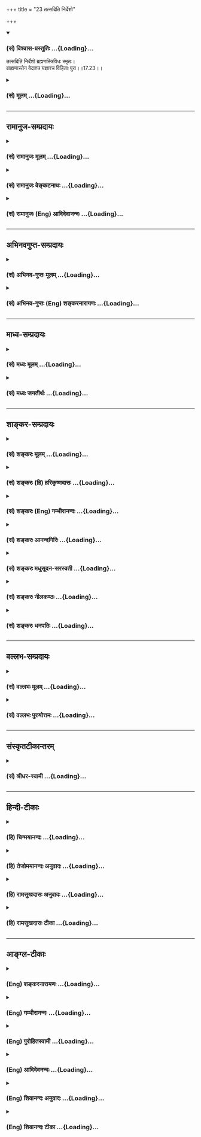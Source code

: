 +++
title = "23 तत्सदिति निर्देशो"

+++
<div class="js_include" newlevelforh1="3" title="(सं) विश्वास-प्रस्तुतिः" unfilled url="/purANam/mahAbhAratam/06-bhIShma-parva/02-bhagavad-gItA-parva/saMskRtam/vishvAsa-prastutiH/17_shraddhA-traya-vibhA/23_tatsaditi_nirdesh.md">
<details open><summary><h3>(सं) विश्वास-प्रस्तुतिः ...{Loading}...</h3></summary>

तत्सदिति निर्देशो ब्रह्मणस्त्रिविधः स्मृतः।  
ब्राह्मणास्तेन वेदाश्च यज्ञाश्च विहिताः पुरा।।17.23।।
</details>
</div>
<div class="js_include collapsed" newlevelforh1="3" title="(सं) मूलम्" unfilled url="/purANam/mahAbhAratam/06-bhIShma-parva/02-bhagavad-gItA-parva/saMskRtam/mUlam/17_shraddhA-traya-vibhA/23_tatsaditi_nirdesh.md">
<details><summary><h3>(सं) मूलम् ...{Loading}...</h3></summary>

तत्सदिति निर्देशो ब्रह्मणस्त्रिविधः स्मृतः।  
ब्राह्मणास्तेन वेदाश्च यज्ञाश्च विहिताः पुरा।।17.23।।
</details>
</div>


_________________
## रामानुज-सम्प्रदायः
<div class="js_include collapsed" newlevelforh1="3" title="(सं) रामानुजः मूलम्" unfilled url="/purANam/mahAbhAratam/06-bhIShma-parva/02-bhagavad-gItA-parva/saMskRtam/rAmAnujaH/mUlam/17_shraddhA-traya-vibhA/23_tatsaditi_nirdesh.md">
<details><summary><h3>(सं) रामानुजः मूलम् ...{Loading}...</h3></summary>

।।17.23।। **तत् सत् इति त्रिविधः** अयं **निर्देशः** शब्दः **ब्रह्मणः
स्मृतः;** ब्रह्मणः अन्वयी भवति। ब्रह्म च वेदः वेदशब्देन वैदिकं कर्म
उच्यते वैदिकं यज्ञादिकम् यज्ञादिकं कर्म तत् सद् इति शब्दान्वितं भवति। ओम्
इति शब्दस्य अन्वयो वैदिककर्माङ्गत्वेन प्रयोगादौ प्रयुज्यमानतयातत् सत्
इति शब्दयोः अन्वयः पूज्यत्वाय वाचकतया।**तेन** त्रिविधेन शब्देन अन्विता
**ब्राह्मणा** वेदान्वयिनः त्रैवर्णिकाः **वेदाः च यज्ञाः च पुरा विहिताः
पुरा मया** एव निर्मिता इत्यर्थः। त्रयाणाम् तत् सत् इति शब्दानाम्
अन्वयप्रकारो वर्ण्यते। प्रथमम्ओम् इति शब्दस्य अन्वयप्रकारम् आह --

</details>
</div>
<div class="js_include collapsed" newlevelforh1="3" title="(सं) रामानुजः वेङ्कटनाथः" unfilled url="/purANam/mahAbhAratam/06-bhIShma-parva/02-bhagavad-gItA-parva/saMskRtam/rAmAnujaH/venkaTanAthaH/17_shraddhA-traya-vibhA/23_tatsaditi_nirdesh.md">
<details><summary><h3>(सं) रामानुजः वेङ्कटनाथः ...{Loading}...</h3></summary>

  
  
।।17.23।। उक्तत्रैविध्यवदुपर्यपि त्रैविध्यान्तरोक्तिरिति शङ्काव्युदासाय
उक्तसमस्तलक्षणपरतयोत्तरमवतारयति -- एवमित्यादिना।
त्रैविध्यविधिरनपेक्षितः; लक्ष्येषूद्दिष्टेषु लक्षणविधिस्त्वपेक्षित
इत्यभिप्रायेणब्रह्मणः स्मृतः इत्यन्वयो दर्शितः। वक्ष्यमाणप्रकारेण
त्रिष्वति निर्देशेषु कर्मत्वेनान्वयायोगात् -- ब्रह्मणोऽन्वयी भवतीति
सम्बन्धसामान्यार्थतोक्तिः। ननुओं तत्सत् इति वैदिकस्य
यज्ञादेर्लक्षणमुच्यत इत्युक्तमयुक्तं; ब्रह्मशब्दस्य
तद्वाचकत्वाभावान्मुख्यार्थबाधाभावाच्च। त्रयाणां च
साक्षात्परब्रह्मनामत्वं श्रुतिसिद्धं तत्ते पदं सङ्ग्रहेण ब्रवीमि
ओमित्येतत् \[कठो.1।2।15\] इति वा एतस्य महतो भूतस्य नाम भवति; योऽस्यैतदेव
नाम वेद ब्रह्म भवतीति सन्मूलाः सोम्येमाः सर्वाः प्रजाः सदायतनाः
सत्प्रतिष्ठाः \[छां.उ.6।8।6\] इत्यादिषु। अतः
शास्त्रप्रधानप्रतिपाद्यपरब्रह्मनिर्देशप्रकारोऽयमुपासकसंव्यवहारार्थमुपदिश्यत
इति युक्तम्। द्विगुणमपि हि कर्म,ब्रह्मणोऽभिधानत्रयप्रयोगेण सगुणं
सम्पादितं भवति। कर्मणि कर्मान्तरेण लौकिकवाचा निद्राप्रमादादिभिश्च
व्यवाये सन्तः सर्वत्रओं तत्सत् इत्युदाहरेयुः। अतएव चाध्यायाद्यन्तेषु
सर्वेष्वयमेव त्रिविधो निर्देशः पठ्यत इति शङ्कायां -- कर्मणि
ब्रह्मशब्दमवतारयितुं तत्प्रतिपादके प्रयोगस्तावत्सिद्ध
इत्यभिप्रायेणाऽऽहब्रह्म च वेद इति। वेदाभिधानस्य
पूर्वापरवशात्तदर्थपरतामभिप्रेत्याऽहवेदशब्देनेति। वेदनिरूढप्रयोगेण
शब्देनेत्यर्थः। ब्रह्मशब्देन इति केषाञ्चित्पाठः।  
  
अयमभिप्रायः -- यद्यपिओं तत्सत् इति शब्दानां साक्षात्परब्रह्मनामत्वं
प्रसिद्धं; तथाप्यत्र तद्विवक्षा न युक्ता अध्याये तत्प्रश्नाद्यभावात्;
अनन्तरं चब्राह्मणास्तेन इत्यादिनाऽनन्वयप्रसङ्गाच्च अतो वेदेनोपलक्षणेन
वैदिकस्यैवायं त्रिधा निर्देशः -- इति। एतदेव विवृणोति -- वैदिकमिति।
त्रयाणामन्वयप्रकारेऽवान्तरभेदं वक्ष्यमाणमुपक्षिपतिओमिति।
करणाद्यर्थासम्भवादुपलक्षणतृतीयार्थमाह -- तेन त्रिविधेन शब्देनान्विता
इति। ब्राह्मणशब्दोऽत्र ब्रह्मशब्दविवक्षितवेदान्वयात्
त्रैवर्णिकविषयः। ब्रह्मवादिनाम्  
  

</details>
</div>
<div class="js_include collapsed" newlevelforh1="3" title="(सं) रामानुजः (Eng) आदिदेवानन्दः" unfilled url="/purANam/mahAbhAratam/06-bhIShma-parva/02-bhagavad-gItA-parva/saMskRtam/rAmAnujaH/english/AdidevAnandaH/17_shraddhA-traya-vibhA/23_tatsaditi_nirdesh.md">
<details><summary><h3>(सं) रामानुजः (Eng) आदिदेवानन्दः ...{Loading}...</h3></summary>

17.23 Here Brahman means the Veda. It is the secondary meaning of the
expression, especially of the ritualistic portion of the Veda. The
three-fold expression Om Tat Sat is connected with the Brahman or the
Veda. Sacrifices and similar rituals are prescribed in the Vedas. These
expressions Om Tat Sat are used in these Vedic rites. The connection of
Om is that it should be invariably used at the commencement of the
recitation of Vedic hymns. The syllable Tat and Sat indicate that these
rituals are worthy of honour. The Brahmanas are those who are to
preserve Vedic study as also the Vedas and the sacrificial rites
ordained in them. All these were created by Me in the past. Sri Krsna
elaborates in the next verses the nature of the connection of these
syllables with the Vedic rituals, beginning first with Om.

</details>
</div>


_________________
## अभिनवगुप्त-सम्प्रदायः
<div class="js_include collapsed" newlevelforh1="3" title="(सं) अभिनव-गुप्तः मूलम्" unfilled url="/purANam/mahAbhAratam/06-bhIShma-parva/02-bhagavad-gItA-parva/saMskRtam/abhinava-guptaH/mUlam/17_shraddhA-traya-vibhA/23_tatsaditi_nirdesh.md">
<details><summary><h3>(सं) अभिनव-गुप्तः मूलम् ...{Loading}...</h3></summary>

।।17.23 -- 17.27।। इदानीं ये गुणत्रितयसंकटोत्तीर्णधियः ते क्रियां
कथमाचरन्ति इति तादृक़्प्रकार उच्यते -- ओमित्यादि अभिधीयते इत्यन्तम्। ओं
तत् सत् इत्येभिस्त्रिभिः शब्दैर्ब्रह्मणो निर्देशः; संमुखीकरणम्। तत्र ओम्
इत्यनेन शास्त्रार्थोऽयमादेहसंबन्धमूरीकार्य इति सूच्यते। तत् इति
सर्वनामपदेन सामान्यमात्राभिधायिना विशेषपरामर्शमात्रासमर्थेन फलानभिसंधानं
ब्रह्मण्युच्यते अभिसंधानस्य विशेषपरिग्रहमन्तरेण अभावात्
सकलविशेषानुग्राहित्वेऽपि सकलफलसंधाने सर्वकर्तृतायामपि
विशिष्टफलायोगात्। सत् इत्यमुया श्रुत्या प्रशंसा अभिधीयते। क्रियमाणमपि इदं
यज्ञादिकं दुष्टम् इति बुद्ध्या क्रियमाणं तामसतामेति। विशिष्टफलाभिसंधानेन
च क्रियमाणं न च सत्; बन्धाधायकमेवेति। तस्मात् कर्तव्यमिदम् इति मन्वानाः
\[ फलविशेषमनभिसंदधानाः \] यज्ञादि कुर्वाणा अपि न बध्यन्ते।
अनेनैवाभिप्रायेण आदिपर्वण्युक्तम् -- तपो न कल्कोऽध्ययनं न कल्कः  
  
स्वाभाविको वेदविधिर्न कल्कः।  
  
प्रसह्य वित्ताहरणं न कल्क  
  
स्तान्येव भावोपहतानि कल्कः।।  
  
+++(M; Adi; Ch; 1; verse 210 )+++ इति। कल्कः; बन्धकः। स्वाभाविक इति --
ब्राह्मणेन निष्कारणं षडङ्गं +++(omits षडङ्गम् )+++ वेदादि अध्येतव्यम् इति।
प्रसह्य; शास्त्रलोकप्रसिद्धोचितया चेष्टया। भावेन; सत्त्वादिगुणत्रययोगिना
चित्तेन उपहतान्येतान्येव,+++(;N;K उपहतान्येव )+++ बन्धकानि; नान्यथा इति
तात्पर्यम्। अतो यज्ञादि यावच्छरीरभावितया कार्यमेव। तदर्थे \[ च \] हितं (
N;K विहितम् ) कर्म अर्जनादि। यदि वा ओम् इत्यनेन समुपशान्तसमस्तप्रपञ्चम्
तत् इत्यनेनोद्भिद्यमानविश्वतरङ्गपरामर्शमात्रात्मकेच्छास्वातन्त्र्य --
स्वभावम् सत् इत्यनेन इच्छास्वातन्त्र्यभरविजृम्भमाणभेदकम्; पूर्णत्वेऽपि
तावच्चित्रस्वभावतया भवनमिति प्रतिपाद्यते। तथाचोक्तम्,सद्भावे साधुभावे च
इति। तेन परमं प्रशान्तं +++(S परमप्रशान्तरूपं )+++ रूपं पुरस्कृत्य
दित्सायियक्षातितप्सात्मकेच्छातरङ्गसंगतं च मध्येकृत्य
दानयज्ञतपःक्रियाकारककलापपरिपूर्णं यच्चरमं वपुः इदमुल्लसितम्; एतत् खलु
समं त्रितयमनर्गलस्य स्वाभाविकं रूपम् इति कस्य किं कथं कुतः क्व +++(N omits
क्व )+++ केन फलं स्यादिति।

</details>
</div>
<div class="js_include collapsed" newlevelforh1="3" title="(सं) अभिनव-गुप्तः (Eng) शङ्करनारायणः" unfilled url="/purANam/mahAbhAratam/06-bhIShma-parva/02-bhagavad-gItA-parva/saMskRtam/abhinava-guptaH/english/shankaranArAyaNaH/17_shraddhA-traya-vibhA/23_tatsaditi_nirdesh.md">
<details><summary><h3>(सं) अभिनव-गुप्तः (Eng) शङ्करनारायणः ...{Loading}...</h3></summary>

17.23 See Comment under 17.27

</details>
</div>


_________________
## माध्व-सम्प्रदायः
<div class="js_include collapsed" newlevelforh1="3" title="(सं) मध्वः मूलम्" unfilled url="/purANam/mahAbhAratam/06-bhIShma-parva/02-bhagavad-gItA-parva/saMskRtam/madhvaH/mUlam/17_shraddhA-traya-vibhA/23_tatsaditi_nirdesh.md">
<details><summary><h3>(सं) मध्वः मूलम् ...{Loading}...</h3></summary>

।।17.23।। पुनश्च कर्मादीतिकर्तव्यताविधानार्थमर्थवादमाह -- तत्सदित्यादिना।
परस्य ब्रह्मणो ह्येतानि नामानि। ओतं जगद्यत्र स्वयं च पूर्णो
वेदोक्तरूपोऽनुपचारतश्च। सर्वैः शुभैश्चाभियुतो न चान्यैः तत्सदित्येनमतो
वदन्ति इति हि ऋग्वेदखिलेषु। द्वितीयपादस्तच्छब्दार्थः। सदेव सोम्येदमग्र
आसीत् \[छां.उ.6।2।1\] इति च। मिति ब्रह्म \[तैति.1।8।1ना.प.8।2\] इति च।
तेन ब्रह्मणा आत्मपूजार्थं वेदविधिर्व्यञ्जनम्। मा तूक्ता पुरस्तात्।

</details>
</div>
<div class="js_include collapsed" newlevelforh1="3" title="(सं) मध्वः जयतीर्थः" unfilled url="/purANam/mahAbhAratam/06-bhIShma-parva/02-bhagavad-gItA-parva/saMskRtam/madhvaH/jayatIrthaH/17_shraddhA-traya-vibhA/23_tatsaditi_nirdesh.md">
<details><summary><h3>(सं) मध्वः जयतीर्थः ...{Loading}...</h3></summary>

।।17.23।। ओमित्यादिकं तु प्रकृतासङ्गतं कथमुच्यते इत्यत आह --
**पुनश्चे**ति। कर्मेति यज्ञ उच्यते; आदिपदेन तपोदाने। इतिकर्तव्यता
इत्थम्भावः। विधानार्थं प्रतिपादनार्थम्।
अफलाकाङ्क्षिभिरित्यादिनोक्तत्वात्पुनश्चेत्युक्तम्। यज्ञतपोदानानां
सात्त्विकत्वादिहेतवोऽसाधारणा धर्माः प्रागुक्ताः; साधारणांस्तु वक्तुं
पुराकल्पादिरूपमर्थवादमाहेत्यर्थः। ब्रह्मशब्दस्य हिरण्यगर्भाद्यर्थतां
निर्देशशब्दस्य च भावार्थतां वारयितुं व्याख्याति -- **परस्ये**ति।
निर्दिश्यतेऽनेनेति निर्देशो नाम। कुत एतत् इत्यतो हीत्युक्तम्।
भावार्थत्वेओम् तत्सत् इत्येतैः
सामानाधिकरण्यानुपपत्तेर्नामार्थत्वमेवाङ्गीकार्यम्। ओमादिकं च
परब्रह्मनामत्वेन प्रसिद्धमित्यर्थः। तामेव प्रसिद्धिं दर्शयति --
**ओतमि**ति। ओतं प्रविष्टम्। आश्रितं यत्र परमेश्वरे यः स्वयं च जगत्योतः
प्रविष्टः पूर्णः अनुपचारतो मुख्यया वृत्त्या। अत्र ओतं जगद्यत्र इत्यादिना
ओंशब्दस्य निमित्तद्वयेन भगवति वृत्तिर्दर्शिता। अवतेष्टिलोपश्च \[वार्ति.
\] इति वचनात्। सर्वैरित्यनेन सच्छब्दस्य। साधुभावे च \[17।26\] इति
वक्ष्यमाणत्वात्। तच्छब्दस्य तु न केनापि। अतःओं तत्सत्
इत्येतमित्ययुक्तमित्यत आह -- **द्वितीये**ति। वेदोक्तेति
द्वितीयपादस्तच्छब्दार्थव्याख्यानपरः। तदिति हि नित्यपरोक्षत्वमुच्यते। न
चेश्वरस्वरूपमनुमातुं शक्यम् अतो वेदैकवेद्यत्वात्तत् इत्युच्यत इति भावः।
सदोंशब्दयोः परब्रह्मनामत्वे श्रुत्यन्तरं चाऽऽह -- **सदेवे**ति। तेनेति
निर्देशपरामर्श इति कश्चित्; तदसदिति भावेनाऽऽह -- **तेने**ति। कुत एतत्
निर्देशस्य ब्राह्मणादिविधानायोगात्। निर्देशस्तुत्यर्थमिदमुच्यत इति चेत्;
न भूतोक्तिसम्भवेन तदयोगात्। ब्रह्मणोऽपि ब्राह्मणादिविधानानुपपत्तिः।
प्रयोजनाभावादित्यत आह -- **आत्मे**ति। आत्मपूजया प्राणिनां सुखार्थं
ब्राह्मणादयो विहिता इति सम्बन्धः। ब्राह्मणादिवद्वेदानामपि विधानं
निर्माणमेवेति प्रतीतिनिरासार्थमाह -- **वेदे**ति। व्यञ्जनमेव विधानं; न
निर्माणमित्यर्थः। सकृच्छ्रुतस्य विहितशब्दस्य द्विधाऽर्थकल्पनं कुतः इति
चेत्; वेदापौरुषेयत्वस्य प्रमितत्वात्। किं तत्प्रमाणं इत्यत आह -- **मा
त्वि**ति। परमेश्वरस्य वेदव्यञ्जनं नाध्यापकवत्। किन्तु
स्वातन्त्र्यमप्यस्तीति ज्ञापयितुं विधिग्रहणं कृतम्। वेदो हि
विध्यात्माऽस्ति विधिः प्रेरणं; नियोग इति चानर्थान्तरम्। न च
नियोक्तारमन्तरेण नियोगः सम्भवति। न च शब्दादीनां नियोक्तृत्वं सम्भवति;
लोकविरोधात्। न चोच्चारक एव नियोक्ता मामुपासीतेत्यादावव्यवस्थापातात्।
तस्मात्स्वतन्त्रेण वक्त्रा भाव्यम्। न चैवं पौरुषेयत्वापत्तिः;
अनादिसिद्धेनैव शब्दार्थसम्बन्धेन तस्य नियोक्तृत्वाभ्युपगमादिति।

</details>
</div>


_________________
## शाङ्कर-सम्प्रदायः
<div class="js_include collapsed" newlevelforh1="3" title="(सं) शङ्करः मूलम्" unfilled url="/purANam/mahAbhAratam/06-bhIShma-parva/02-bhagavad-gItA-parva/saMskRtam/shankaraH/mUlam/17_shraddhA-traya-vibhA/23_tatsaditi_nirdesh.md">
<details><summary><h3>(सं) शङ्करः मूलम् ...{Loading}...</h3></summary>

।।17.23।। --, **तत् सत् इति** एवं **निर्देशः;** निर्दिश्यते अनेनेति
निर्देशः; **त्रिविधो** नामनिर्देशः **ब्रह्मणः स्मृतः** चिन्तितः
वेदान्तेषु ब्रह्मविद्भिः। **ब्राह्मणाः तेन** निर्देशेन त्रिविधेन
**वेदा**श्च **यज्ञाश्च विहिताः** निर्मिताः **पुरा** पूर्वम् इति
निर्देशस्तुत्यर्थम् उच्यते।।

</details>
</div>
<div class="js_include collapsed" newlevelforh1="3" title="(सं) शङ्करः (हि) हरिकृष्णदासः" unfilled url="/purANam/mahAbhAratam/06-bhIShma-parva/02-bhagavad-gItA-parva/saMskRtam/shankaraH/hindI/harikRShNadAsaH/17_shraddhA-traya-vibhA/23_tatsaditi_nirdesh.md">
<details><summary><h3>(सं) शङ्करः (हि) हरिकृष्णदासः ...{Loading}...</h3></summary>

।।17.23।। यज्ञ; दान और तप आदिको सद्गुणसम्पन्न बनानेके लिये यह उपदेश दिया
जाता है --, ओम् तत् सत् -- यह तीन प्रकारका ब्रह्मका निर्देश है। जिससे
कोई वस्तु बतलायी जाय उसका नाम निर्देश है; अतः यह ब्रह्मका तीन प्रकारका
नाम है; ऐसा वेदान्तमें ब्रह्मज्ञानियोंद्वारा माना गया है। पूर्वकालमें इस
तीन प्रकारके नामसे ही ब्राह्मण; वेद और यज्ञये सब रचे गये हैं। यह
ब्रह्मके नामकी स्तुति करनेके लिये कहा जाता है।

</details>
</div>
<div class="js_include collapsed" newlevelforh1="3" title="(सं) शङ्करः (Eng) गम्भीरानन्दः" unfilled url="/purANam/mahAbhAratam/06-bhIShma-parva/02-bhagavad-gItA-parva/saMskRtam/shankaraH/english/gambhIrAnandaH/17_shraddhA-traya-vibhA/23_tatsaditi_nirdesh.md">
<details><summary><h3>(सं) शङ्करः (Eng) गम्भीरानन्दः ...{Loading}...</h3></summary>

17.23 Om, tat, sat-iti, this; is smrtah, considered, regarded, in the
Vedanta, by the knowers of Brahman; to be the trividhah, threefold;
nirdesah, designation, mention by name-nirdesa is that by which a thing
is specified; brahmanah, of Brahman. The Brahmanas and the Vedas and the
sacrifices were vihitah, ordainded, \[When some defect arises in
sacrifice etc., then this is corrected by uttering one of these
words-Om, tat, sat.\] created; tena, by that threefold designation;
pura, in the days of yore \[In the beginning of creation by
Prajapati.\]-this is said by way of eulogizing the designation.

</details>
</div>
<div class="js_include collapsed" newlevelforh1="3" title="(सं) शङ्करः आनन्दगिरिः" unfilled url="/purANam/mahAbhAratam/06-bhIShma-parva/02-bhagavad-gItA-parva/saMskRtam/shankaraH/AnandagiriH/17_shraddhA-traya-vibhA/23_tatsaditi_nirdesh.md">
<details><summary><h3>(सं) शङ्करः आनन्दगिरिः ...{Loading}...</h3></summary>

।।17.23।। विहितानां कर्मणां प्रमादयुक्ते वैगुण्ये कथं परिहारः
स्यादित्याशङ्क्याह -- **यज्ञेति।**मिति ब्रह्म इत्यादिश्रुतेः ओमिति
तावद्ब्रह्मणो नामनिर्देशः;तत्त्वमसि इति श्रुतेःतदित्यपि ब्रह्मणो
नामनिर्देशः;सदेव सोम्येदम् इति श्रुतेः सदित्यपि तस्य नामेति मत्वाह --
**ओमिति।** कथं निर्देशेन तेषां विधानमित्याशङ्क्याह -- **निर्दिश्यत
इति।** यज्ञादीनां वैगुण्यप्रतीतिकाले यथोक्तनाम्नामन्यतमोच्चारणादवैगुण्यं
सिध्यतीति भावः। कर्मसाद्गुण्यकारणं त्रिविधं नाम स्तौति -- **ब्राह्मणा
इति।** पूर्वं सर्गादौ निर्माणं च प्रजापतिकर्तृकम्।

</details>
</div>
<div class="js_include collapsed" newlevelforh1="3" title="(सं) शङ्करः मधुसूदन-सरस्वती" unfilled url="/purANam/mahAbhAratam/06-bhIShma-parva/02-bhagavad-gItA-parva/saMskRtam/shankaraH/madhusUdana-sarasvatI/17_shraddhA-traya-vibhA/23_tatsaditi_nirdesh.md">
<details><summary><h3>(सं) शङ्करः मधुसूदन-सरस्वती ...{Loading}...</h3></summary>

।।17.23।। तदेवमाहारयज्ञतपोदानानां त्रैविध्यकथनेन सात्त्विकानि
तान्यादेयानि राजसतामसानि तु परिहर्तव्यानीत्युक्तं तत्राहारस्य
दृष्टार्थत्वेन नास्त्यङ्गवैगुण्येन पुण्येन फलाभावशङ्का यज्ञतपोदानानां
त्वदृष्टार्थानामङ्गवैगुण्यादपूर्वानुत्पत्तौ फलाभावः स्यादिति
सात्त्विकानामपि तेषामानर्थक्यं प्रमादबहुलत्वादनुष्ठातॄणां
अतस्तद्वैगुण्यपरिहाराय तत्सदिति भगवन्नामोच्चारणरूपं सामान्यप्रायश्चित्तं
परमकारुणिकतयोपदिशति भगवान् -- मिति। तत्सदित्येवंरूपो ब्रह्मणः परमात्मनो
निर्देशो निर्दिश्यतेऽनेनेति निर्देशः प्रतिपादकः शब्दः नामेति यावत्।
त्रिविधस्तिस्रो विधा अवयवा यस्य स त्रिविधः स्मृतो वेदान्तविद्भिः।
एकवचनावयवमेकं नाम प्रणववत्। यस्मात्पूर्वैर्महर्षिभिरयं ब्रह्मणो निर्देशः
स्मृतस्तस्मादिदानींतनैरपि स्मर्तव्य इति विधिरत्र कल्प्यतेवषट्कर्तुः
प्रथमभक्षः इत्यादिष्विव। वचनानित्वपूर्वत्वादिति
न्यायाद्यज्ञदानतपःक्रियासंयोगाच्चास्य तदवैगुण्यमेव फलं नष्टाश्वदग्धरथवत्
परस्पराकाङ्क्षया कल्प्यते। प्रमादात्कुर्वतां कर्म प्रच्यवेताध्वरेषु यत्।
स्मरणादेव तद्विष्णोः संपूर्णं स्यादिति श्रुतिः इति स्मृतेस्तथैव
शिष्टाचाराच्च ब्रह्मणो निर्देशः स्तूयते कर्मवैगुण्यपरिहारसामर्थ्यकथनाय।
ब्राह्मणा इति त्रैवर्णिकोपलक्षणं। ब्राह्मणाद्याः कर्तारो वेदाः करणानि
यज्ञाः कर्माणि तेन ब्रह्मणो निर्देशेन करणभूतेन पुरा विहिताः प्रजापतिना
तस्माद्यज्ञादिसृष्टिहेतुत्वेन तद्वैगुण्यपरिहारसमर्थो महाप्रभावोयं
निर्देश इत्यर्थः।

</details>
</div>
<div class="js_include collapsed" newlevelforh1="3" title="(सं) शङ्करः नीलकण्ठः" unfilled url="/purANam/mahAbhAratam/06-bhIShma-parva/02-bhagavad-gItA-parva/saMskRtam/shankaraH/nIlakaNThaH/17_shraddhA-traya-vibhA/23_tatsaditi_nirdesh.md">
<details><summary><h3>(सं) शङ्करः नीलकण्ठः ...{Loading}...</h3></summary>

।।17.23।। अदृष्टार्थानां यज्ञदानतपःप्रभृतीनां वैकल्यशङ्कायां
साद्गुण्यसिद्ध्यर्थं प्रायश्चित्तमुपदिश्यते -- **तत्सदिति।** ओमिति तदिति
सदिति च त्रिविधस्त्रिप्रकारोऽयं ब्रह्मणो निर्देशो नाम्नां पाठः। यथा
सहस्रनाम्नां पाठे सहस्रं नामानि एवमस्मिन्नपि नामपाठे त्रीण्येव
नामानीत्यर्थः। ओमिति ब्रह्म इति तैत्तिरीयके;तदिति वा एतस्य महतो भूतस्य
नाम भवति इत्यैतरेयके;सदेव सोम्येदमग्र आसीत् इति छान्दोग्ये च एतेषां
शब्दानां ब्रह्मनामत्वप्रसिद्धेः। तेन नामत्रयेण ब्राह्मणादयो विहिताः।
पुरा सर्गादौ ब्राह्मणाः एतन्नामत्रयोच्चारणसामर्थ्येनैव विधात्रा
विप्रादयो विहिताः। प्रकाशिता इत्यर्थः।

</details>
</div>
<div class="js_include collapsed" newlevelforh1="3" title="(सं) शङ्करः धनपतिः" unfilled url="/purANam/mahAbhAratam/06-bhIShma-parva/02-bhagavad-gItA-parva/saMskRtam/shankaraH/dhanapatiH/17_shraddhA-traya-vibhA/23_tatsaditi_nirdesh.md">
<details><summary><h3>(सं) शङ्करः धनपतिः ...{Loading}...</h3></summary>

।।17.23।। एवं आहारादीनां वैगुण्ये कथं परिहारः स्यादित्याकाङ्क्षायां तेषां
साद्गुण्यकरणाय करुणानिधिर्मगवान्प्रायाश्चित्तमुपदिशति। ऊँतत्सदिति एष
निर्देषः निर्दिश्यतेऽनेनेति निर्देशो ब्रह्मणस्त्रिविधो नामनिर्देशः
ऊँमिति ब्रह्म; तत्त्वमसि; सदेव सोम्येत्यादिवेदान्तेषु ब्रह्मविद्धिः
स्मृतश्चिन्तितः यज्ञादिसाद्गुण्यसिद्य्धर्थ अवश्यमिदं
प्रायश्चित्तमनुष्ठेयमिति बोधनाय निर्देशं स्तौति। ब्राह्मणाः कर्तारो
द्विजाः वेदाः करणानि यज्ञाः कर्माणि पुरा पूर्वं प्रजापतिना तेन निर्देशन
विहता निर्मिताः। तथाच कर्त्रादीनां त्रयाणमपि कारणभूतात्वादस्य
वैगुण्यनिवारकत्वं युक्तमेवेति भावः।

</details>
</div>


_________________
## वल्लभ-सम्प्रदायः
<div class="js_include collapsed" newlevelforh1="3" title="(सं) वल्लभः मूलम्" unfilled url="/purANam/mahAbhAratam/06-bhIShma-parva/02-bhagavad-gItA-parva/saMskRtam/vallabhaH/mUlam/17_shraddhA-traya-vibhA/23_tatsaditi_nirdesh.md">
<details><summary><h3>(सं) वल्लभः मूलम् ...{Loading}...</h3></summary>

।।17.23।। एवं श्रुतिसिद्धानां यागतपोदानानां सत्त्वादिगुणभेदेन भेद उक्तः
इदानीं तस्य श्रौतस्यैव यज्ञादेर्देशकालादिसम्पत्त्यभावेऽपि
तत्सम्पत्तिप्रकारमाह -- तत्सदिति। ब्रह्मणः वेदस्य पुरुषोत्तमस्य च
त्रिविधो नाम व्यपदेशः स्मृतो ब्रह्मवादिभिः भक्तैश्च। ओमित्येकाक्षरं
ब्रह्म \[18।13\] इत्यादिभिरोमिति संज्ञा ब्रह्मणः। तदिति संज्ञा यतो वाचो
निवर्तन्ते \[तै.उ.2।4\]आनन्दमात्रमिति यत् इत्यारभ्यततो न ज्ञायते तत्
इत्यन्तादिवाक्यैः। सदिति च नाम ब्रह्मणःसद्ब्रह्मास्ति ब्रह्म इति च
वेदवादिभिरित्येत्ति्रविधं सर्वत्र यज्ञादौ विनियुक्तं
सर्वदेशकालादिसम्पत्तिसाधकमिति ज्ञापनाय पूर्ववृत्तमाह --
ब्राह्मणास्तेनेति स्पष्टम्। अन्ये तु यज्ञादेः प्रणवयोगेन
तत्सच्छब्दनिर्देश्यतया च लक्षणमाहुः इति। तत्सत् इति त्रिविधोऽयं निर्देशो
ब्रह्मणः परस्य शाब्दस्य चान्वयी स्मृतः ब्रह्मशब्देन ब्रह्मात्मकं
सर्वमक्षरादिकमक्षरपदवाक्यादिकमत्रोच्यते। तत्तत्सत् इतिशब्दान्वितं भवति
तत्र प्रयोगादावाद्यःप्रणवश्छन्दसामिव इति सम्मत्या प्रणवस्यान्वयः
श्रौतनामसु विधितः प्रयुज्यमानतयातत्सत् इतिशब्दयोश्च तत्रान्वयः
पूर्णभावप्रयोजकशक्त्या भवतीत्यर्थः। तेनतत्सत् इतिनिर्देशेन ब्रह्मणा वा
ब्राह्मणा वेदास्त्रिकाण्डा यज्ञाश्च एकैकेन वा विहिताः विशेषेण हिता वा
मया पुरा सर्गादावित्यर्थः। अत्र इत्युच्चारकतया ब्राह्मणाःतत् इति
ब्रह्मपरतया वेदाःसत् इति तदर्थीयकर्मतया यज्ञाः कृता इति विवेचनीयमिति
केचिदाहुः। वयं तु उच्चारकतया ब्राह्मणाः उच्चार्यतया वेदाः कार्यतया यज्ञा
विहिताः पुरा वेदाधिकृतानामित्येव ब्रूमः।

</details>
</div>
<div class="js_include collapsed" newlevelforh1="3" title="(सं) वल्लभः पुरुषोत्तमः" unfilled url="/purANam/mahAbhAratam/06-bhIShma-parva/02-bhagavad-gItA-parva/saMskRtam/vallabhaH/puruShottamaH/17_shraddhA-traya-vibhA/23_tatsaditi_nirdesh.md">
<details><summary><h3>(सं) वल्लभः पुरुषोत्तमः ...{Loading}...</h3></summary>

  
  
।।17.23।। ननु देशकालाद्यभावकृतानां यज्ञानां यदि तामसत्वं तदा
निर्गुणेष्वपि समः समाधिः इत्याशङ्क्य तेषां देशकालादिसम्पत्त्यभावेऽपि
तत्सम्पत्तिर्भवतीत्याशयेनाऽऽह -- ओं तत्सदिति। ओं तत्सत् इत्येवरूपो
ब्रह्मणः पुरुषोत्तमस्य त्रिविधो निर्द्देशो नामव्यपदेशः स्मृतो भक्तैः
तत्रओमित्येकाक्षरं ब्रह्म \[8।13\] इत्यादिभिःम् इति ब्रह्मणः संज्ञा
नामेति। यतो वाचो निवर्तन्ते \[तै.उ.2।42।9\] आनन्दमात्रमितियत्
इत्यारभ्य,ततो न ज्ञायते तु तत् इत्यन्तादिवाक्येभ्यस्तदित्यपि ब्रह्मण एव
नाम। मूलसत्तावाचकत्वेन सच्छब्दोऽपि ब्रह्मवाचक एव। एतत्ति्रविधमपि
ब्रह्मणो नाम। स्वरूपज्ञानपूर्वकं सर्वत्र यज्ञादिक्रियासु आदौ विनियुक्तं
सर्वदेशादिसम्पत्तिसाधकमिति ज्ञापनाय पूर्वसिद्धं तथात्वमाह -- ब्राह्मणा
इति। येन त्रिविधनिर्देशेन ब्राह्मणा ब्रह्मज्ञा ब्रह्मप्रापका वा वेदाः
ब्रह्मस्वरूपास्तज्ज्ञा वा चकारेण सशब्दार्थाः। यज्ञाः यजनात्मकाः; चकारेण
साधिदैवाः। पुरा सृष्ट्यादौ विहिता विधात्रा निर्मिताः; अतः
पूर्वमेतदुदाहरणात्सर्वं सम्पद्यत इति भावः। अथवा तेन ब्रह्मणोऽयं त्रिविधो
निर्देशस्तेन ब्रह्मणा पूर्वमेते निर्मिताः स्वार्थं; ततस्तत्स्वरूपं
ज्ञानपूर्वकनामत्रयोदाहरणसंसूचनात्मकेन निर्गुणानां सर्वं सम्पत्स्यत इति
भावः।  
  

</details>
</div>


_________________
## संस्कृतटीकान्तरम्
<div class="js_include collapsed" newlevelforh1="3" title="(सं) श्रीधर-स्वामी" unfilled url="/purANam/mahAbhAratam/06-bhIShma-parva/02-bhagavad-gItA-parva/saMskRtam/shrIdhara-svAmI/17_shraddhA-traya-vibhA/23_tatsaditi_nirdesh.md">
<details><summary><h3>(सं) श्रीधर-स्वामी ...{Loading}...</h3></summary>

।।17.23।। ननु चैवं विचार्यमाणे सर्वमपि यज्ञतपोदानादि राजसतामसप्रायमेवेति
व्यर्थो यज्ञादिप्रयास इत्याशङ्क्य तथाविधस्यापि सात्त्विकत्वापादनप्रकारं
दर्शयितुमाह **--** **ओमिति।** ऊँतत्सदित्येवं त्रिविधो ब्रह्मणाः
परमात्मनो निर्देशो नाम व्यपदेशः स्मृतः शिष्टैः। तत्र तावत्ओमिति
त्रिवृद्ब्रह्म इत्यादिश्रुतिप्रसिद्धेरोमिति ब्रह्मणो नाम;
जगत्कारणत्वेनातिप्रसिद्धत्वात्; अविदुषां परोक्षत्वाच्च। तच्छब्दोऽपि
ब्रह्मणो नाम। परमार्थसत्त्वसाधुत्वप्रशस्तत्वाभिः सच्छब्दो ब्रह्मणो
नामसदेव सोम्येदमग्र आसीत् इत्यादिश्रुतेः। अयं त्रिविधोऽपि नामनिर्देशो
विगुणमपि सगुणीकर्तुं समर्थ इत्याशयेन स्तौति। तेन त्रिविधेन ब्रह्मणो
निर्देशेन ब्राह्मणाश्च वेदाश्च यज्ञाश्च पूर्वं सृष्ट्यादौ विहिताः
विधात्रा निर्मिताः सगुणीकृता वा। यद्वा यस्यायं त्रिविधो निर्देशस्तेन
परमात्मना ब्राह्मणादयः पवित्रतमाः सृष्टाः। तस्मात्तस्यायं त्रिविधो
निर्देशोऽतिप्रशस्त इत्यर्थः।

</details>
</div>


_________________
## हिन्दी-टीकाः
<div class="js_include collapsed" newlevelforh1="3" title="(हि) चिन्मयानन्दः" unfilled url="/purANam/mahAbhAratam/06-bhIShma-parva/02-bhagavad-gItA-parva/hindI/chinmayAnandaH/17_shraddhA-traya-vibhA/23_tatsaditi_nirdesh.md">
<details><summary><h3>(हि) चिन्मयानन्दः ...{Loading}...</h3></summary>

।।17.23।। ; तत् सत् जिस शब्द के द्वारा किसी वस्तु को इंगित किया जाता है
उसे निर्देश कहते हैं। इस प्रकार; तत्सत् ब्रह्म का त्रिविध निर्देश माना
गया है अर्थात् इनमें से प्रत्येक शब्द ब्रह्म का ही संकेतक है। प्राय
कर्मकाण्ड के विधान में कर्म करते समय इस प्रकार के निर्देश के स्मरण और
उच्चारण का उपदेश दिया जाता है; जिसके फलस्वरूप कर्मानुष्ठान में रह गयी
अपूर्णता या दोष की निवृत्ति हो जाती है। प्रत्येक कर्म अपना फल देता है;
परन्तु वह फल केवल कर्म पर ही निर्भर न होकर कर्त्ता के उद्देश्य की
शुद्धता की भी अपेक्षा रखता है। कोई व्यक्ति कितने ही परिश्रमपूर्वक किसी
प्रकार का धार्मिक अनुष्ठान क्यों न करे; यदि उसका उद्देश्य हीनस्तर का है
तो वह अनुष्ठान उस कर्ता को श्रेष्ठ फल प्रदान करने में असमर्थ होता है। हम
सबके कर्म एक समान प्रतीत हो सकते हैं; तथापि एक व्यक्ति को प्राप्त फल
दूसरे से भिन्न होता है। इसका कारण कर्ता के उद्देश्य का गुणधर्म ही हो
सकता है। ईश्वर के स्मरण के द्वारा हम अपने उद्देश्यों की आभा को और अधिक
तेजस्वी बना सकते हैं। अनात्म उपाधियों से तादात्म्य को त्यागने से ही हम
अपने परमात्म स्वरूप में स्थित हो सकते हैं। जिस मात्रा में हमारे कर्म
निस्वार्थ होंगे उसी मात्रा में प्राप्त पुरस्कार भी शुद्ध होगा। अहंकार के
नाश के लिए साधक को अपनी आध्यात्मिक प्रतिष्ठा का बोध होना आवश्यक है। उस
आत्मतत्त्व का प्रतीक है जो अजन्मा; अविनाशी; सर्व उपाधियों के अतीत और
शरीरादि उपाधियों का अधिष्ठान है। तत् शब्द परब्रह्म का सूचक है। उपनिषदों
के प्रसिद्ध महावाक्य तत्त्वमसि में; तत् उस परम सत्य को इंगित करता है; जो
सम्पूर्ण विश्व की उत्पत्ति; स्थिति और लय का स्थान है। अर्थात् जगत्कारण
ब्रह्म तत् शब्द के द्वारा इंगित किया गया है। सत् का अर्थ त्रिकाल अबाधित
सत्ता। यह सत्स्वरूप सर्वत्र व्याप्त है। इस प्रकार; तत्सत् इन तीन शब्दों
के द्वारा विश्वातीत; विश्वकारण और विश्व व्यापक परमात्मा का स्मरण करना ही
उसके साथ तादात्म्य करना है। ईश्वर स्मरण से हमारे कर्म शुद्ध हो जाते हैं।
तत्सत् द्वारा निर्दिष्ट ब्रह्म से ही समस्त वर्ण; धर्म; वेद और यज्ञ
उत्पन्न हुए हैं। अध्यस्त सृष्टि का कारण उसका अधिष्ठान ही होता है। अब;
आगामी श्लोकों में इन तीन शब्दों के प्रयोग के विधान को बताते हैं

</details>
</div>
<div class="js_include collapsed" newlevelforh1="3" title="(हि) तेजोमयानन्दः अनुवादः" unfilled url="/purANam/mahAbhAratam/06-bhIShma-parva/02-bhagavad-gItA-parva/hindI/tejomayAnandaH/anuvAdaH/17_shraddhA-traya-vibhA/23_tatsaditi_nirdesh.md">
<details><summary><h3>(हि) तेजोमयानन्दः अनुवादः ...{Loading}...</h3></summary>

।।17.23।। 'ऊँ, तत् सत्' ऐसा यह ब्रह्म का त्रिविध निर्देश (नाम) कहा गया
है; उसी से आदिकाल में (पुरा) ब्राहम्ण, वेद और यज्ञ निर्मित हुए हैं।।

</details>
</div>
<div class="js_include collapsed" newlevelforh1="3" title="(हि) रामसुखदासः अनुवादः" unfilled url="/purANam/mahAbhAratam/06-bhIShma-parva/02-bhagavad-gItA-parva/hindI/rAmasukhadAsaH/anuvAdaH/17_shraddhA-traya-vibhA/23_tatsaditi_nirdesh.md">
<details><summary><h3>(हि) रामसुखदासः अनुवादः ...{Loading}...</h3></summary>

।।17.23।। ऊँ, तत् और सत् -- इन तीनों नामोंसे जिस परमात्माका निर्देश किया
गया है, उसी परमात्माने सृष्टिके आदिमें वेदों, ब्राह्मणों और यज्ञोंकी
रचना की है।

</details>
</div>
<div class="js_include collapsed" newlevelforh1="3" title="(हि) रामसुखदासः टीका" unfilled url="/purANam/mahAbhAratam/06-bhIShma-parva/02-bhagavad-gItA-parva/hindI/rAmasukhadAsaH/TIkA/17_shraddhA-traya-vibhA/23_tatsaditi_nirdesh.md">
<details><summary><h3>(हि) रामसुखदासः टीका ...{Loading}...</h3></summary>

।।17.23।।***व्याख्या --***  तत्सदिति निर्देशो ब्रह्मणस्त्रिविधः स्मृतः
-- **; तत् और सत्** -- यह तीन प्रकारका परमात्माका निर्देश है अर्थात्
परमात्माके तीन नाम हैं (इन तीनों नामोंकी व्याख्या भगवान्ने आगे के चार
श्लोकोंमें की है)। **ब्राह्मणास्तेन वेदाश्च यज्ञाश्च विहिताः पुरा --**
उस परमात्माने पहले (सृष्टिके आरम्भमें) वेदों; ब्राह्मणों और यज्ञोंको
बनाया। इन तीनोंमें विधि बतानेवाले वेद हैं; अनुष्ठान करनेवाले ब्राह्मण
हैं और क्रिया करनेके लिये यज्ञ हैं। अब इनमें यज्ञ; तप; दान आदिकी
क्रियाओंमें कोई कमी रह जाय; तो क्या करें परमात्माका नाम लें तो उस कमीकी
पूर्ति हो जायगी। जैसे रसोई बनानेवाला जलसे आटा सानता (गूँधता) है; तो कभी
उसमें जल अधिक पड़ जाय; तो वह क्या करता है आटा और मिला लेता है। ऐसे ही
कोई निष्कामभावसे यज्ञ; दान आदि शुभकर्म करे और उनमें कोई कमी --
अङ्गवैगुण्य रह जाय; तो जिस भगवान्से यज्ञ आदि रचे गये हैं; उस भगवान्का
नाम लेनेसे वह अङ्गवैगुण्य ठीक हो जाता है; उसकी पूर्ति हो जाती है।

</details>
</div>


_________________
## आङ्ग्ल-टीकाः
<div class="js_include collapsed" newlevelforh1="3" title="(Eng) शङ्करनारायणः" unfilled url="/purANam/mahAbhAratam/06-bhIShma-parva/02-bhagavad-gItA-parva/english/shankaranArAyaNaH/17_shraddhA-traya-vibhA/23_tatsaditi_nirdesh.md">
<details><summary><h3>(Eng) शङ्करनारायणः ...{Loading}...</h3></summary>

17.23. OM TAT SAT : This is held to be the three-fold indication of the
Brahman. By means of that, the Vedas, and also the sacrifices had been
fashioned formerly by Brahma.

</details>
</div>
<div class="js_include collapsed" newlevelforh1="3" title="(Eng) गम्भीरानन्दः" unfilled url="/purANam/mahAbhAratam/06-bhIShma-parva/02-bhagavad-gItA-parva/english/gambhIrAnandaH/17_shraddhA-traya-vibhA/23_tatsaditi_nirdesh.md">
<details><summary><h3>(Eng) गम्भीरानन्दः ...{Loading}...</h3></summary>

17.23 'Om-tat-sat' \['Om, That, Existence': 'Om iti brahma, Om is
Brahman' (Tai. 1.8.1); 'Tattvamasi, Thou art That' (Ch. 6.8.7); and
'Sadeva somya idamagra asit, This was Existence alone in the beginning,
O amiable one' (Ch. 6.2.1)-in these texts Brahman is indicated by the
words Om, tat, sat.\]-this is considered to be the threefold designation
of Brahman. The Brahmanas and Vedas and the sacrifices were ordanined by
that in the days of yore.

</details>
</div>
<div class="js_include collapsed" newlevelforh1="3" title="(Eng) पुरोहितस्वामी" unfilled url="/purANam/mahAbhAratam/06-bhIShma-parva/02-bhagavad-gItA-parva/english/purohitasvAmI/17_shraddhA-traya-vibhA/23_tatsaditi_nirdesh.md">
<details><summary><h3>(Eng) पुरोहितस्वामी ...{Loading}...</h3></summary>

17.23 Om Tat Sat' is the triple designation of the Eternal Spirit, by
which of old the Vedic Scriptures, the ceremonials and the sacrifices
were ordained.

</details>
</div>
<div class="js_include collapsed" newlevelforh1="3" title="(Eng) आदिदेवनन्दः" unfilled url="/purANam/mahAbhAratam/06-bhIShma-parva/02-bhagavad-gItA-parva/english/AdidevanandaH/17_shraddhA-traya-vibhA/23_tatsaditi_nirdesh.md">
<details><summary><h3>(Eng) आदिदेवनन्दः ...{Loading}...</h3></summary>

17.23 Om, Tat, Sat - thus Brahman is denoted by this threefold
expression. Associated with these, Brahmanas, the Vedas and sacrifices
were ordained in the past.

</details>
</div>
<div class="js_include collapsed" newlevelforh1="3" title="(Eng) शिवानन्दः अनुवादः" unfilled url="/purANam/mahAbhAratam/06-bhIShma-parva/02-bhagavad-gItA-parva/english/shivAnandaH/anuvAdaH/17_shraddhA-traya-vibhA/23_tatsaditi_nirdesh.md">
<details><summary><h3>(Eng) शिवानन्दः अनुवादः ...{Loading}...</h3></summary>

17.23 "Om Tat Sat": This has been declared to be the triple designation
of Brahman. By that were created formerly, the Brahmanas, the Vedas and
the sacrifices.

</details>
</div>
<div class="js_include collapsed" newlevelforh1="3" title="(Eng) शिवानन्दः टीका" unfilled url="/purANam/mahAbhAratam/06-bhIShma-parva/02-bhagavad-gItA-parva/english/shivAnandaH/TIkA/17_shraddhA-traya-vibhA/23_tatsaditi_nirdesh.md">
<details><summary><h3>(Eng) शिवानन्दः टीका ...{Loading}...</h3></summary>

17.23 तत्सत् Om Tat Sat; इति thus; निर्देशः designation; ब्रह्मणः of
Brahman; त्रिविधः threefold; स्मृतः has been declared; ब्राह्मणाः
Brahmanas; तेन by that; वेदाः Vedas; च and; यज्ञाः sacrifices; च and;
विहिताः created; पुरा formerly.Commentary Om Tat Sat is the root of the
entire universe. Om is the Akshara Brahman. Tat means Thath; the
indefinable. Sat means Reality.Para Brahman; that Supreme Being; the
abiding place of all that lives and moves; is beyond name and class. The
Vedas have ventured to give a name to Him. A new born child has no name
but no,receiving one he will answer to it. Men who are troubled by the
afflictions of this world run to the Deity for refuge and call Him by
the name. When Brahman is invoked through the name that which is hidden
is revealed to the aspirant.These three words have a divine power of
their own. The vibrations that they produce in one are such as to arouse
the latent divinity and also to secure the necessary response from the
Cosmic Being Whom they connote.When a sacrificial rite or the like is
found defective; it will be rendered perfect by the utterance of the
powerful Mantra Om Tat Sat or one of the three designations in the end.
With Om or Om Tat Sat all acts of sacrifice; study of sacred scriptures;
spiritual discipline and meditation are commenced. If the doer of
sacrifices remembers either of these Mantras all obstacles that stand in
the way of success of the sacrifices are removed.Om Tat Sat has been
declared to be the triple designation of Brahman in the Vedanta by the
knowers of Brahman. The power of creation that lies in the Creator
emanates from this Mantra. When He meditated inwardly on the meaning of
this Mantra and repeated the threefold word; He acired the power to
create. Then He created the Brahmanas; gave them the Vedas to be their
guide and directed them to perform sacrifices and other rites.Puraa Of
old At the beginning of creation by the Prajapati.Brahman here means the
Veda.

</details>
</div>
